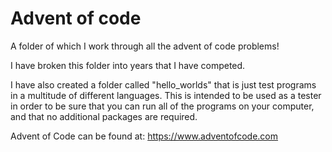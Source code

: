 # Advent of code

A folder of which I work through all the advent of code problems! 

I have broken this folder into years that I have competed.

I have also created a folder called "hello_worlds" that is just test programs in a multitude of different languages. This is intended to be used as a tester in order to be sure that you can run all of the programs on your computer, and that no additional packages are required.

Advent of Code can be found at: https://www.adventofcode.com